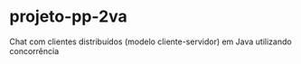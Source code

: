# projeto-pp-2va
Chat com clientes distribuídos (modelo cliente-servidor) em Java utilizando concorrência
